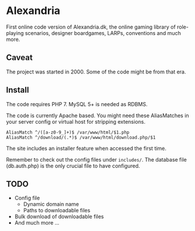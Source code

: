 # Alexandria
First online code version of Alexandria.dk, the online gaming library of role-playing scenarios, designer boardgames, LARPs, conventions and much more.

## Caveat
The project was started in 2000. Some of the code might be from that era.

## Install
The code requires PHP 7. MySQL 5+ is needed as RDBMS.

The code is currently Apache based. You might need these AliasMatches in your server config or virtual host for stripping extensions.
```
AliasMatch ^/([a-z0-9_]+)$ /var/www/html/$1.php
AliasMatch ^/download/(.*)$ /var/www/html/download.php/$1
```

The site includes an installer feature when accessed the first time.

Remember to check out the config files under `includes/`. The database file (db.auth.php) is the only crucial file to have configured.

## TODO
* Config file
  * Dynamic domain name
  * Paths to downloadable files
* Bulk download of downloadable files
* And much more ...

